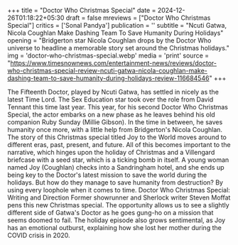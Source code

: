 +++
title = "Doctor Who Christmas Special"
date = 2024-12-26T01:18:22+05:30
draft = false
mreviews = ["Doctor Who Christmas Special"]
critics = ['Sonal Pandya']
publication = ''
subtitle = "Ncuti Gatwa, Nicola Coughlan Make Dashing Team To Save Humanity During Holidays"
opening = "Bridgerton star Nicola Coughlan drops by the Doctor Who universe to headline a memorable story set around the Christmas holidays."
img = 'doctor-who-christmas-special.webp'
media = 'print'
source = "https://www.timesnownews.com/entertainment-news/reviews/doctor-who-christmas-special-review-ncuti-gatwa-nicola-coughlan-make-dashing-team-to-save-humanity-during-holidays-review-116684546"
+++

The Fifteenth Doctor, played by Ncuti Gatwa, has settled in nicely as the latest Time Lord. The Sex Education star took over the role from David Tennant this time last year. This year, for his second Doctor Who Christmas Special, the actor embarks on a new phase as he leaves behind his old companion Ruby Sunday (Millie Gibson). In the time in between, he saves humanity once more, with a little help from Bridgerton's Nicola Coughlan. The story of this Christmas special titled Joy to the World moves around to different eras, past, present, and future. All of this becomes important to the narrative, which hinges upon the holiday of Christmas and a Villengard briefcase with a seed star, which is a ticking bomb in itself. A young woman named Joy (Coughlan) checks into a Sandringham hotel, and she ends up being key to the Doctor's latest mission to save the world during the holidays. But how do they manage to save humanity from destruction? By using every loophole when it comes to time.
Doctor Who Christmas Special: Writing and Direction Former showrunner and Sherlock writer Steven Moffat pens this new Christmas special. The opportunity allows us to see a slightly different side of Gatwa's Doctor as he goes gung-ho on a mission that seems doomed to fail. The holiday episode also grows sentimental, as Joy has an emotional outburst, explaining how she lost her mother during the COVID crisis in 2020.
